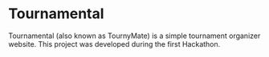 # Tournamental
Tournamental (also known as TournyMate) is a simple tournament organizer website.  This project was developed during the first Hackathon.
